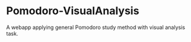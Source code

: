 # Pomodoro-VisualAnalysis
A webapp applying general Pomodoro study method with visual analysis task.

